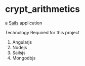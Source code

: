 # crypt_arithmetics

a [Sails](http://sailsjs.org) application

Technology Required for this project
1) Angularjs
2) Nodejs
3) Sailsjs
4) Mongodbjs
